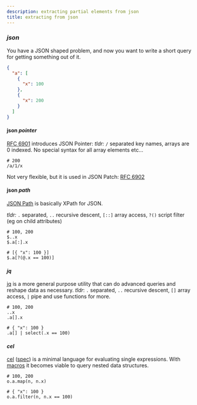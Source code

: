 ```yaml
---
description: extracting partial elements from json
title: extracting from json
---
```


### _json_

You have a JSON shaped problem,
and now you want to write a short query for getting something out of it.

```json
{
  "a": [
    {
      "x": 100
    },
    {
      "x": 200
    }
  ]
}
```

#### json _pointer_

[RFC 6901](https://tools.ietf.org/html/rfc6901) introduces JSON Pointer:
_tldr:_ `/` separated key names, arrays are 0 indexed.
No special syntax for all array elements etc...

```jsonpointer
# 200
/a/1/x
```

Not very flexible, but it is used in JSON Patch: [RFC 6902](https://tools.ietf.org/html/rfc6902)

#### json _path_

[JSON Path](https://goessner.net/articles/JsonPath/) is basically XPath for JSON.

_tldr:_ `.` separated, `..` recursive descent, `[::]` array access, `?()` script filter (eg on child attributes)

```jsonpath
# 100, 200
$..x
$.a[:].x

# [{ "x": 100 }]
$.a[?(@.x == 100)]
```

#### _jq_

[jq](https://stedolan.github.io/jq/)
is a more general purpose utility that can do advanced queries
and reshape data as necessary.
_tldr_: `.` separated, `..` recursive descent, `[]` array access, `|` pipe and use functions for more.

```jq
# 100, 200
..x
.a[].x

# { "x": 100 }
.a[] | select(.x == 100)
```

#### _cel_

[cel](https://github.com/google/cel-go)
([spec](https://github.com/google/cel-spec))
is a minimal language for evaluating single expressions.
With [macros](https://github.com/google/cel-spec/blob/master/doc/langdef.md#macros)
it becomes viable to query nested data structures.

```cel
# 100, 200
o.a.map(n, n.x)

# { "x": 100 }
o.a.filter(n, n.x == 100)
```
